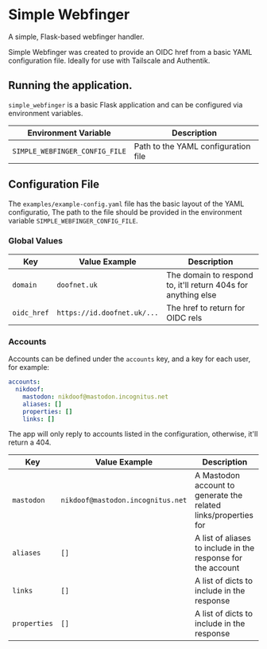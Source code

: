 # Simple Webfinger

A simple, Flask-based webfinger handler.

Simple Webfinger was created to provide an OIDC href from a basic YAML configuration file. Ideally for use with Tailscale and Authentik.

## Running the application.

`simple_webfinger` is a basic Flask application and can be configured via environment variables. 

| Environment Variable           | Description                         |
| ------------------------------ | ----------------------------------- |
| `SIMPLE_WEBFINGER_CONFIG_FILE` | Path to the YAML configuration file |

## Configuration File

The `examples/example-config.yaml` file has the basic layout of the YAML configuratio, The path to the file should be provided in the environment variable  `SIMPLE_WEBFINGER_CONFIG_FILE`.

### Global Values

| Key         | Value Example               | Description                                                   |
| ----------- | --------------------------- | ------------------------------------------------------------- |
| `domain`    | `doofnet.uk`                | The domain to respond to, it'll return 404s for anything else |
| `oidc_href` | `https://id.doofnet.uk/...` | The href to return for OIDC rels                              |

### Accounts

Accounts can be defined under the `accounts` key, and a key for each user, for example:

```yaml
accounts:
  nikdoof:
    mastodon: nikdoof@mastodon.incognitus.net
    aliases: []
    properties: []
    links: []
```

The app will only reply to accounts listed in the configuration, otherwise, it'll return a 404.

| Key          | Value Example                     | Description                                                     |
| ------------ | --------------------------------- | --------------------------------------------------------------- |
| `mastodon`   | `nikdoof@mastodon.incognitus.net` | A Mastodon account to generate the related links/properties for |
| `aliases`    | `[]`                              | A list of aliases to include in the response for the account    |
| `links`      | `[]`                              | A list of dicts to include in the response                      |
| `properties` | `[]`                              | A list of dicts to include in the response                      |
